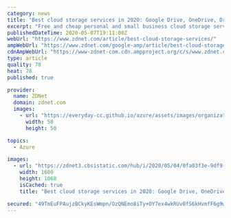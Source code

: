 ```yaml
---
category: news
title: "Best cloud storage services in 2020: Google Drive, OneDrive, Dropbox, and more"
excerpt: "Free and cheap personal and small business cloud storage services are everywhere. But, which one is best for you? Let's look at the top cloud storage options."
publishedDateTime: 2020-05-07T19:11:00Z
webUrl: "https://www.zdnet.com/article/best-cloud-storage-services/"
ampWebUrl: "https://www.zdnet.com/google-amp/article/best-cloud-storage-services/"
cdnAmpWebUrl: "https://www-zdnet-com.cdn.ampproject.org/c/s/www.zdnet.com/google-amp/article/best-cloud-storage-services/"
type: article
quality: 78
heat: 78
published: true

provider:
  name: ZDNet
  domain: zdnet.com
  images:
    - url: "https://everyday-cc.github.io/azure/assets/images/organizations/zdnet.com-50x50.jpg"
      width: 50
      height: 50

topics:
  - Azure

images:
  - url: "https://zdnet3.cbsistatic.com/hub/i/2020/05/04/0fa03f3e-9df9-4088-96cc-75409ca79e69/amazon-drive.jpg"
    width: 1600
    height: 1068
    isCached: true
    title: "Best cloud storage services in 2020: Google Drive, OneDrive, Dropbox, and more"

secured: "49TmEuFPAujzBCkyKEsWmpn/OzQNEmo8iTy+OY7ex4wkRUv0fS6kHvmfF6g9wy+hGgB4fIR00v23EJy2NqojR8mLMgL+63EcBpGvpBeo/mbOPf/4e09ygBfyWyE6RaauD8+6i0DxK07ZJgOxJIXz18zfgaLaukCqpZ5GtMK2SPAmZU3EuG8UjYujRSFEtC/hshV6VM4Tq8B844BgJ7wzAk+BeDa6URD4+s4YIA4LyBGvmW+FdX9J+x51Q3DftQM7d361I158nJ5xtxEVFPb221A4+gVxG7SVQmS0CdEh6yWvqxrZuOY8Wmi/XEdNA5Ow;B9QoLoR3EtrGC3GzSWsPrA=="
---
```


